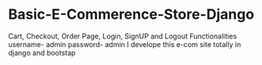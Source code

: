 # Basic-E-Commerence-Store-Django
Cart, Checkout, Order Page, Login, SignUP and Logout Functionalities
username- admin
password- admin
I develope this e-com site totally in django and bootstap
